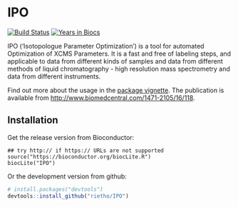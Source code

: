 # IPO

[![Build Status](https://travis-ci.org/rietho/IPO.svg?branch=master)](https://travis-ci.org/rietho/IPO)
[![Years in Biocs](https://bioconductor.org/shields/years-in-bioc/IPO.svg)](https://bioconductor.org/packages/IPO/)

IPO (‘Isotopologue Parameter Optimization’) is a tool for automated Optimization of XCMS Parameters. It is a fast and free of labeling steps, and applicable to data from different kinds of samples and data from different methods of liquid chromatography - high resolution mass spectrometry and data from different instruments.

Find out more about the usage in the [package vignette](https://bioconductor.org/packages/devel/bioc/vignettes/IPO/inst/doc/IPO.html). The publication is available from http://www.biomedcentral.com/1471-2105/16/118.

## Installation

Get the release version from Bioconductor:
```{r}
## try http:// if https:// URLs are not supported
source("https://bioconductor.org/biocLite.R")
biocLite("IPO")
````

Or the development version from github:

```R
# install.packages("devtools")
devtools::install_github("rietho/IPO") 
```
